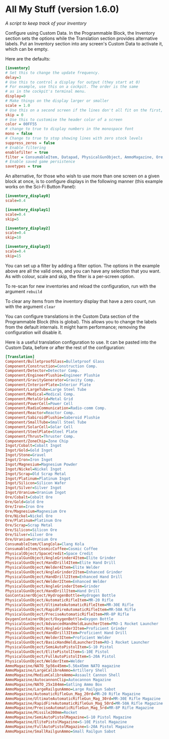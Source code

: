 
# All My Stuff (version 1.6.0)
*A script to keep track of your inventory*

Configure using Custom Data. In the Programmable Block, the Inventory section
sets the options while the Translation section provides alternative labels. Put an
Inventory section into any screen's Custom Data to activate it, which can be empty.

Here are the defaults:

```ini
[inventory]
# Set this to change the update frequency.
delay=3
# Use this to control a display for output (they start at 0)
# For example, use this on a cockpit. The order is the same
# as in the cockpit's terminal menu.
display=0
# Make things on the display larger or smaller
scale = 1.0
# Use this on a second screen if the lines don't all fit on the first, to skip lines
skip = 0
# Use this to customise the header color of a screen
color = 00FF55
# change to true to display numbers in the monospace font
mono = false
# Change to true to stop showing lines with zero stock levels
suppress_zeros = false
# Enable filtering
enablefilter = true
filter = ConsumableItem, Datapad, PhysicalGunObject, AmmoMagazine, Ore, Ingot, Component
# Enable saved game persistence
savetypes = true
```

An alternative, for those who wish to use more than one screen on a given
block at once, is to configure displays in the following manner (this example
works on the Sci-Fi Button Panel):

```ini
[inventory_display0]
scale=0.4

[inventory_display1]
scale=0.4
skip=5

[inventory_display2]
scale=0.4
skip=10

[inventory_display3]
scale=0.4
skip=15
```

You can set up a filter by adding a filter option. The options in the example above are all the valid ones, and you can have any selection that you want. As with colour, scale and skip, the filter is a per-screen option.

To re-scan for new inventories and reload the configuration, run with the argument `rebuild`

To clear any items from the inventory display that have a zero count, run with the argument `clear`

You can configure translations in the Custom Data section of the Programmable Block (this is global). This allows you to change the labels from the default internals. It might harm performance; removing the configuration will disable it.

Here is a useful translation configuration to use. It can be pasted into the Custom Data, before or after the rest of the configuration:

```ini
[Translation]
Component/BulletproofGlass=Bulletproof Glass
Component/Construction=Construction Comp.
Component/Detector=Detector Comp.
Component/EngineerPlushie=Engineer Plushie
Component/GravityGenerator=Gravity Comp.
Component/InteriorPlate=Interior Plate
Component/LargeTube=Large Steel Tube
Component/Medical=Medical Comp.
Component/MetalGrid=Metal Grid
Component/PowerCell=Power Cell
Component/RadioCommunication=Radio-comm Comp.
Component/Reactor=Reactor Comp.
Component/SabiroidPlushie=Saberoid Plushie
Component/SmallTube=Small Steel Tube
Component/SolarCell=Solar Cell
Component/SteelPlate=Steel Plate
Component/Thrust=Thruster Comp.
Component/ZoneChip=Zone Chip
Ingot/Cobalt=Cobalt Ingot
Ingot/Gold=Gold Ingot
Ingot/Stone=Gravel
Ingot/Iron=Iron Ingot
Ingot/Magnesium=Magnesium Powder
Ingot/Nickel=Nickel Ingot
Ingot/Scrap=Old Scrap Metal
Ingot/Platinum=Platinum Ingot
Ingot/Silicon=Silicon Wafer
Ingot/Silver=Silver Ingot
Ingot/Uranium=Uranium Ingot
Ore/Cobalt=Cobalt Ore
Ore/Gold=Gold Ore
Ore/Iron=Iron Ore
Ore/Magnesium=Magnesium Ore
Ore/Nickel=Nickel Ore
Ore/Platinum=Platinum Ore
Ore/Scrap=Scrap Metal
Ore/Silicon=Silicon Ore
Ore/Silver=Silver Ore
Ore/Uranium=Uranium Ore
ConsumableItem/ClangCola=Clang Kola
ConsumableItem/CosmicCoffee=Cosmic Coffee
PhysicalObject/SpaceCredit=Space Credit
PhysicalGunObject/AngleGrinder4Item=Elite Grinder
PhysicalGunObject/HandDrill4Item=Elite Hand Drill
PhysicalGunObject/Welder4Item=Elite Welder
PhysicalGunObject/AngleGrinder2Item=Enhanced Grinder
PhysicalGunObject/HandDrill2Item=Enhanced Hand Drill
PhysicalGunObject/Welder2Item=Enhanced Welder
PhysicalGunObject/AngleGrinderItem=Grinder
PhysicalGunObject/HandDrillItem=Hand Drill
GasContainerObject/HydrogenBottle=Hydrogen Bottle
PhysicalGunObject/AutomaticRifleItem=MR-20 Rifle
PhysicalGunObject/UltimateAutomaticRifleItem=MR-30E Rifle
PhysicalGunObject/RapidFireAutomaticRifleItem=MR-50A Rifle
PhysicalGunObject/PreciseAutomaticRifleItem=MR-8P Rifle
OxygenContainerObject/OxygenBottle=Oxygen Bottle
PhysicalGunObject/AdvancedHandHeldLauncherItem=PRO-1 Rocket Launcher
PhysicalGunObject/AngleGrinder3Item=Proficient Grinder
PhysicalGunObject/HandDrill3Item=Proficient Hand Drill
PhysicalGunObject/Welder3Item=Proficient Welder
PhysicalGunObject/BasicHandHeldLauncherItem=RO-1 Rocket Launcher
PhysicalGunObject/SemiAutoPistolItem=S-10 Pistol
PhysicalGunObject/ElitePistolItem=S-10E Pistol
PhysicalGunObject/FullAutoPistolItem=S-20A Pistol
PhysicalGunObject/WelderItem=Welder
AmmoMagazine/NATO_5p56x45mm=5.56x45mm NATO magazine
AmmoMagazine/LargeCalibreAmmo=Artillery Shell
AmmoMagazine/MediumCalibreAmmo=Assault Cannon Shell
AmmoMagazine/AutocannonClip=Autocannon Magazine
AmmoMagazine/NATO_25x184mm=Gatling Ammo Box
AmmoMagazine/LargeRailgunAmmo=Large Railgun Sabot
AmmoMagazine/AutomaticRifleGun_Mag_20rd=MR-20 Rifle Magazine
AmmoMagazine/UltimateAutomaticRifleGun_Mag_30rd=MR-30E Rifle Magazine
AmmoMagazine/RapidFireAutomaticRifleGun_Mag_50rd=MR-50A Rifle Magazine
AmmoMagazine/PreciseAutomaticRifleGun_Mag_5rd=MR-8P Rifle Magazine
AmmoMagazine/Missile200mm=Rocket
AmmoMagazine/SemiAutoPistolMagazine=S-10 Pistol Magazine
AmmoMagazine/ElitePistolMagazine=S-10E Pistol Magazine
AmmoMagazine/FullAutoPistolMagazine=S-20A Pistol Magazine
AmmoMagazine/SmallRailgunAmmo=Small Railgun Sabot
```

